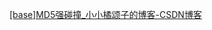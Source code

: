 [[base]MD5强碰撞_小小橘颂子的博客-CSDN博客](https://blog.csdn.net/weixin_74911687/article/details/129310948?utm_medium=distribute.pc_relevant.none-task-blog-2~default~baidujs_baidulandingword~default-1-129310948-blog-119637619.235^v38^pc_relevant_anti_vip&spm=1001.2101.3001.4242.2&utm_relevant_index=2)
